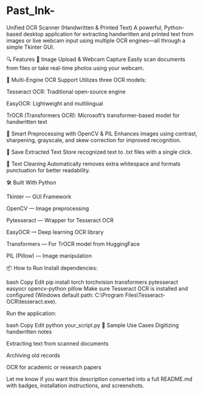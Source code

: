 # Past_Ink-
 Unified OCR Scanner (Handwritten & Printed Text)
A powerful, Python-based desktop application for extracting handwritten and printed text from images or live webcam input using multiple OCR engines—all through a simple Tkinter GUI.

🔍 Features
📸 Image Upload & Webcam Capture
Easily scan documents from files or take real-time photos using your webcam.

🧠 Multi-Engine OCR Support
Utilizes three OCR models:

Tesseract OCR: Traditional open-source engine

EasyOCR: Lightweight and multilingual

TrOCR (Transformers OCR): Microsoft’s transformer-based model for handwritten text

🧹 Smart Preprocessing with OpenCV & PIL
Enhances images using contrast, sharpening, grayscale, and skew correction for improved recognition.

💾 Save Extracted Text
Store recognized text to .txt files with a single click.

🧼 Text Cleaning
Automatically removes extra whitespace and formats punctuation for better readability.

🛠️ Built With
Python

Tkinter — GUI Framework

OpenCV — Image preprocessing

Pytesseract — Wrapper for Tesseract OCR

EasyOCR — Deep learning OCR library

Transformers — For TrOCR model from HuggingFace

PIL (Pillow) — Image manipulation

📦 How to Run
Install dependencies:

bash
Copy
Edit
pip install torch torchvision transformers pytesseract easyocr opencv-python pillow
Make sure Tesseract OCR is installed and configured (Windows default path: C:\Program Files\Tesseract-OCR\tesseract.exe).

Run the application:

bash
Copy
Edit
python your_script.py
📸 Sample Use Cases
Digitizing handwritten notes

Extracting text from scanned documents

Archiving old records

OCR for academic or research papers

Let me know if you want this description converted into a full README.md with badges, installation instructions, and screenshots.
